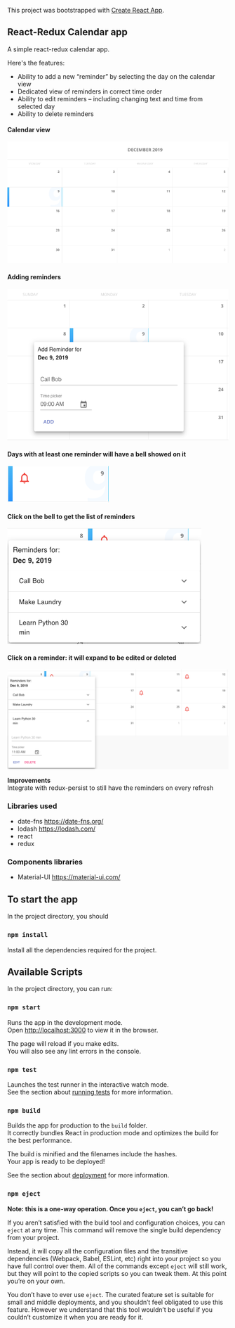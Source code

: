 This project was bootstrapped with [Create React App](https://github.com/facebook/create-react-app).


## React-Redux Calendar app 

A simple react-redux calendar app. 

Here's the features:
* Ability to add a new “reminder” by selecting the day on the calendar view
* Dedicated view of reminders in correct time order
* Ability to edit reminders – including changing text and time from selected day
* Ability to delete reminders

#### Calendar view
![Calendar](./images/calendar.png)

#### Adding reminders
![AddReminder](./images/addRem.png)

#### Days with at least one reminder will have a bell showed on it
![Calendar](./images/cellBell.png)

#### Click on the bell to get the list of reminders
![Calendar](./images/remList.png)

#### Click on a reminder: it will expand to be edited or deleted
![Calendar](./images/expansion.png)


**Improvements**
<br/>
Integrate with redux-persist to still have the reminders on every refresh

### Libraries used
* date-fns https://date-fns.org/
* lodash https://lodash.com/
* react
* redux

### Components libraries

* Material-UI https://material-ui.com/

## To start the app

In the project directory, you should

### `npm install`
Install all the dependencies required for the project.

## Available Scripts

In the project directory, you can run:

### `npm start`

Runs the app in the development mode.<br />
Open [http://localhost:3000](http://localhost:3000) to view it in the browser.

The page will reload if you make edits.<br />
You will also see any lint errors in the console.

### `npm test`

Launches the test runner in the interactive watch mode.<br />
See the section about [running tests](https://facebook.github.io/create-react-app/docs/running-tests) for more information.

### `npm build`

Builds the app for production to the `build` folder.<br />
It correctly bundles React in production mode and optimizes the build for the best performance.

The build is minified and the filenames include the hashes.<br />
Your app is ready to be deployed!

See the section about [deployment](https://facebook.github.io/create-react-app/docs/deployment) for more information.

### `npm eject`

**Note: this is a one-way operation. Once you `eject`, you can’t go back!**

If you aren’t satisfied with the build tool and configuration choices, you can `eject` at any time. This command will remove the single build dependency from your project.

Instead, it will copy all the configuration files and the transitive dependencies (Webpack, Babel, ESLint, etc) right into your project so you have full control over them. All of the commands except `eject` will still work, but they will point to the copied scripts so you can tweak them. At this point you’re on your own.

You don’t have to ever use `eject`. The curated feature set is suitable for small and middle deployments, and you shouldn’t feel obligated to use this feature. However we understand that this tool wouldn’t be useful if you couldn’t customize it when you are ready for it.
